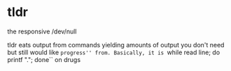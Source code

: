 tldr
====

the responsive /dev/null

tldr eats output from commands yielding amounts of output you don't need but still would like ``progress'' from.
Basically, it is ``while read line; do printf "."; done`` on drugs
